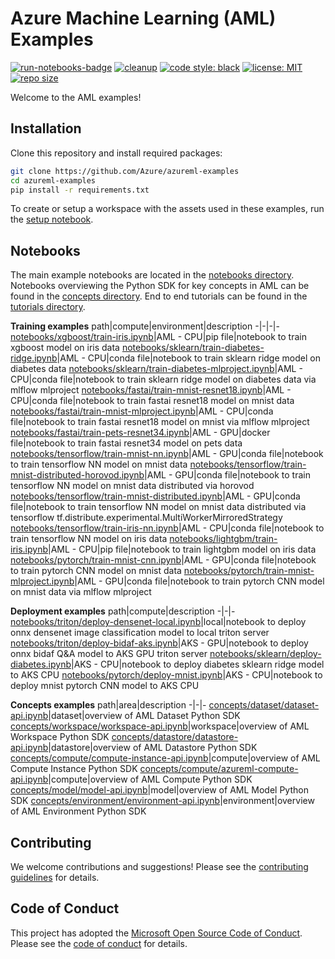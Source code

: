 # Azure Machine Learning (AML) Examples

[![run-notebooks-badge](https://github.com/Azure/azureml-examples/workflows/run-notebooks/badge.svg)](https://github.com/Azure/azureml-examples/actions?query=workflow%3Arun-notebooks)
[![cleanup](https://github.com/Azure/azureml-examples/workflows/cleanup/badge.svg)](https://github.com/Azure/azureml-examples/actions?query=workflow%3Acleanup)
[![code style: black](https://img.shields.io/badge/code%20style-black-000000.svg)](https://github.com/psf/black)
[![license: MIT](https://img.shields.io/badge/License-MIT-purple.svg)](LICENSE)
[![repo size](https://img.shields.io/github/repo-size/Azure/azureml-examples)](https://github.com/Azure/azureml-examples)

Welcome to the AML examples!

## Installation

Clone this repository and install required packages:

```sh
git clone https://github.com/Azure/azureml-examples
cd azureml-examples
pip install -r requirements.txt
```

To create or setup a workspace with the assets used in these examples, run the [setup notebook](setup.ipynb).

## Notebooks

The main example notebooks are located in the [notebooks directory](notebooks). Notebooks overviewing the Python SDK for key concepts in AML can be found in the [concepts directory](concepts). End to end tutorials can be found in the [tutorials directory](tutorials).

**Training examples**
path|compute|environment|description
-|-|-|-
[notebooks/xgboost/train-iris.ipynb](notebooks/xgboost/train-iris.ipynb)|AML - CPU|pip file|notebook to train xgboost model on iris data
[notebooks/sklearn/train-diabetes-ridge.ipynb](notebooks/sklearn/train-diabetes-ridge.ipynb)|AML - CPU|conda file|notebook to train sklearn ridge model on diabetes data 
[notebooks/sklearn/train-diabetes-mlproject.ipynb](notebooks/sklearn/train-diabetes-mlproject.ipynb)|AML - CPU|conda file|notebook to train sklearn ridge model on diabetes data via mlflow mlproject 
[notebooks/fastai/train-mnist-resnet18.ipynb](notebooks/fastai/train-mnist-resnet18.ipynb)|AML - CPU|conda file|notebook to train fastai resnet18 model on mnist data 
[notebooks/fastai/train-mnist-mlproject.ipynb](notebooks/fastai/train-mnist-mlproject.ipynb)|AML - CPU|conda file|notebook to train fastai resnet18 model on mnist via mlflow mlproject 
[notebooks/fastai/train-pets-resnet34.ipynb](notebooks/fastai/train-pets-resnet34.ipynb)|AML - GPU|docker file|notebook to train fastai resnet34 model on pets data
[notebooks/tensorflow/train-mnist-nn.ipynb](notebooks/tensorflow/train-mnist-nn.ipynb)|AML - GPU|conda file|notebook to train tensorflow NN model on mnist data 
[notebooks/tensorflow/train-mnist-distributed-horovod.ipynb](notebooks/tensorflow/train-mnist-distributed-horovod.ipynb)|AML - GPU|conda file|notebook to train tensorflow NN model on mnist data distributed via horovod 
[notebooks/tensorflow/train-mnist-distributed.ipynb](notebooks/tensorflow/train-mnist-distributed.ipynb)|AML - GPU|conda file|notebook to train tensorflow NN model on mnist data distributed via tensorflow tf.distribute.experimental.MultiWorkerMirroredStrategy
[notebooks/tensorflow/train-iris-nn.ipynb](notebooks/tensorflow/train-iris-nn.ipynb)|AML - CPU|conda file|notebook to train tensorflow NN model on iris data
[notebooks/lightgbm/train-iris.ipynb](notebooks/lightgbm/train-iris.ipynb)|AML - CPU|pip file|notebook to train lightgbm model on iris data
[notebooks/pytorch/train-mnist-cnn.ipynb](notebooks/pytorch/train-mnist-cnn.ipynb)|AML - GPU|conda file|notebook to train pytorch CNN model on mnist data
[notebooks/pytorch/train-mnist-mlproject.ipynb](notebooks/pytorch/train-mnist-mlproject.ipynb)|AML - GPU|conda file|notebook to train pytorch CNN model on mnist data via mlflow mlproject

**Deployment examples**
path|compute|description
-|-|-
[notebooks/triton/deploy-densenet-local.ipynb](notebooks/triton/deploy-densenet-local.ipynb)|local|notebook to deploy onnx densenet image classification model to local triton server 
[notebooks/triton/deploy-bidaf-aks.ipynb](notebooks/triton/deploy-bidaf-aks.ipynb)|AKS - GPU|notebook to deploy onnx bidaf Q&A model to AKS GPU triton server 
[notebooks/sklearn/deploy-diabetes.ipynb](notebooks/sklearn/deploy-diabetes.ipynb)|AKS - CPU|notebook to deploy diabetes sklearn ridge model to AKS CPU 
[notebooks/pytorch/deploy-mnist.ipynb](notebooks/pytorch/deploy-mnist.ipynb)|AKS - CPU|notebook to deploy mnist pytorch CNN model to AKS CPU

**Concepts examples**
path|area|description
-|-|-
[concepts/dataset/dataset-api.ipynb](concepts/dataset/dataset-api.ipynb)|dataset|overview of AML Dataset Python SDK
[concepts/workspace/workspace-api.ipynb](concepts/workspace/workspace-api.ipynb)|workspace|overview of AML Workspace Python SDK
[concepts/datastore/datastore-api.ipynb](concepts/datastore/datastore-api.ipynb)|datastore|overview of AML Datastore Python SDK
[concepts/compute/compute-instance-api.ipynb](concepts/compute/compute-instance-api.ipynb)|compute|overview of AML Compute Instance Python SDK
[concepts/compute/azureml-compute-api.ipynb](concepts/compute/azureml-compute-api.ipynb)|compute|overview of AML Compute Python SDK
[concepts/model/model-api.ipynb](concepts/model/model-api.ipynb)|model|overview of AML Model Python SDK
[concepts/environment/environment-api.ipynb](concepts/environment/environment-api.ipynb)|environment|overview of AML Environment Python SDK

## Contributing

We welcome contributions and suggestions! Please see the [contributing guidelines](CONTRIBUTING.md) for details.

## Code of Conduct 

This project has adopted the [Microsoft Open Source Code of Conduct](https://opensource.microsoft.com/codeofconduct/). Please see the [code of conduct](CODE_OF_CONDUCT.md) for details. 
